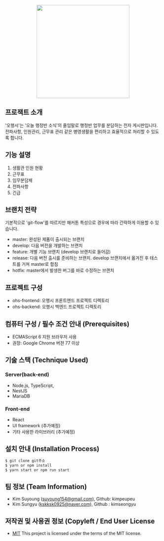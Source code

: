 <p align="center">
  <img src="https://user-images.githubusercontent.com/17894639/191041622-1bb896ab-ec3e-4a7d-8228-c62532bc522c.jpg" width="300" height="300">
</p>

## 프로잭트 소개
'오행시'는 '오늘 행정반 소식'의 줄임말로 행정반 업무를 분담하는 전자 게시판입니다.
전파사항, 인원관리, 근무표 관리 같은 병영생활을 편리하고 효율적으로 처리할 수 있도록 합니다.

## 기능 설명
1. 생활관 인원 현황
2. 근무표
3. 임무분담제
4. 전파사항
5. 긴급

## 브랜치 전략
기본적으로 'git-flow'를 따르지만 해커톤 특성으로 경우에 따라 간략하게 이용할 수 있습니다.
 * master: 완성된 제품이 출시되는 브랜치
 * develop: 다음 버전을 개발하는 브랜치
 * feature: 개별 기능 브랜치 (develop 브랜치로 들어감)
 * release: 다음 버전 출시를 준비하는 브랜치. develop 브랜치에서 옮겨진 후 테스트를 거쳐 master로 합침
 * hotfix: master에서 발생한 버그를 바로 수정하는 브랜치

## 프로젝트 구성
 - ohs-frontend: 오행시 프론트엔드 프로젝트 디렉토리
 - ohs-backend: 오행시 백엔드 프로젝트 디렉토리

## 컴퓨터 구성 / 필수 조건 안내 (Prerequisites)
* ECMAScript 6 지원 브라우저 사용
* 권장: Google Chrome 버젼 77 이상

## 기술 스택 (Technique Used) 
### Server(back-end)
 - Node.js, TypeScript,
 - NestJS 
 - MariaDB 
 
### Front-end
 - React 
 - UI framework (추가예정)
 - 기타 사용한 라이브러리 (추가예정)

## 설치 안내 (Installation Process)
```bash
$ git clone git주소
$ yarn or npm install
$ yarn start or npm run start
```
 
## 팀 정보 (Team Information)
- Kim Suyoung (suyoung154@gmail.com), Github: kimpeupeu
- Kim Sungyu (kskksk0925@naver.com), Github : kimseongyu

## 저작권 및 사용권 정보 (Copyleft / End User License
 * [MIT](https://github.com/kimpeupeu/WEB_OhHaengSi_Acrostic/blob/master/LICENSE)
This project is licensed under the terms of the MIT license.
